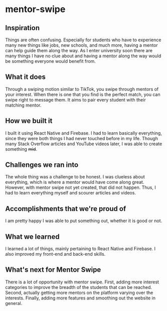 # mentor-swipe

## Inspiration

Things are often confusing. Especially for students who have to experience many new things like jobs, new schools, and much more, having a mentor can help guide them along the way. As I enter university soon there are many things I have no clue about and having a mentor along the way would be something everyone would benefit from.

## What it does

Through a swiping motion similar to TikTok, you swipe through mentors of your interest. When there is one that you find is the perfect match, you can swipe right to message them. It aims to pair every student with their matching mentor.

## How we built it

I built it using React Native and Firebase. I had to learn basically everything, since they were both things I had never touched before in my life. Though many Stack Overflow articles and YouTube videos later, I was able to create something ~~mid~~.

## Challenges we ran into

The whole thing was a challenge to be honest. I was clueless about everything, which is where a mentor would have come along great. However, with mentor swipe not yet created, that did not happen. Thus, I had to learn everything myself and scourer articles and videos. 

## Accomplishments that we're proud of

I am pretty happy I was able to put something out, whether it is good or not.

## What we learned

I learned a lot of things, mainly pertaining to React Native and Firebase. I also improved my front-end and back-end skills.

## What's next for Mentor Swipe

There is a lot of opportunity with mentor swipe. First, adding more interest categories to improve the breadth of the students that can be reached. Second, actually getting more mentors on the platform varying over the interests. Finally, adding more features and smoothing out the website in general.
